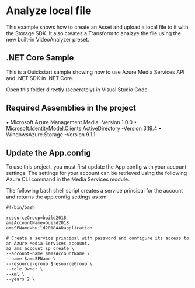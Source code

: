 # Analyze local file
This example shows how to create an Asset and upload a local file to it with the Storage SDK. 
It also creates a Transform to analzye the file using the new built-in VideoAnalyzer preset. 

## .NET Core Sample

This is a Quickstart sample showing how to use Azure Media Services API and .NET SDK in .NET Core. 

Open this folder directly (seperately) in Visual Studio Code. 

## Required Assemblies in the project
•	Microsoft.Azure.Management.Media -Version 1.0.0
•	Microsoft.IdentityModel.Clients.ActiveDirectory -Version 3.19.4
•	WindowsAzure.Storage  -Version 9.1.1

## Update the App.config

To use this project, you must first update the App.config with your account settings. The settings for your account can be retrieved using the following Azure CLI command in the Media Services module.

The following bash shell script creates a service principal for the account and returns the app.config settings as xml

    #!/bin/bash

    resourceGroup=build2018
    amsAccountName=build2018
    amsSPName=build2018AADapplication

    # Create a service principal with password and configure its access to an Azure Media Services account.
    az ams account sp create \
    --account-name $amsAccountName \
    --name $amsSPName \
    --resource-group $resourceGroup \
    --role Owner \
    --xml \
    --years 2 \